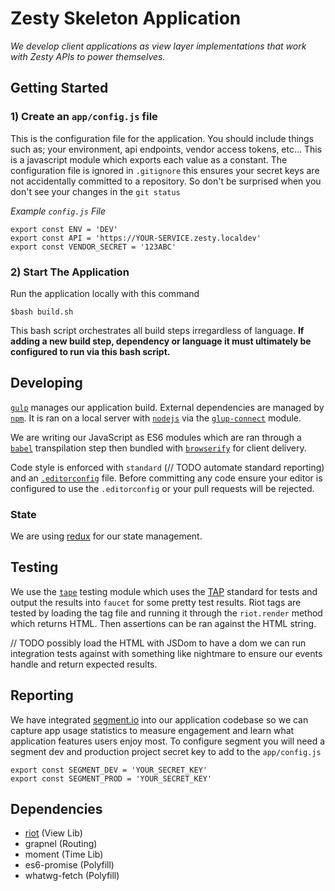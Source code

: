 # Zesty Skeleton Application
_We develop client applications as view layer implementations that work with Zesty APIs to power themselves._

## Getting Started

### 1) Create an `app/config.js` file

This is the configuration file for the application. You should include things such as; your environment, api endpoints, vendor access tokens, etc... This is a javascript module which exports each value as a constant. The configuration file is ignored in `.gitignore` this ensures your secret keys are not accidentally committed to a repository. So don't be surprised when you don't see your changes in the `git status`

_Example `config.js` File_

	export const ENV = 'DEV'
	export const API = 'https://YOUR-SERVICE.zesty.localdev'
	export const VENDOR_SECRET = '123ABC'

### 2) Start The Application

Run the application locally with this command

	$bash build.sh

This bash script orchestrates all build steps irregardless of language. __If adding a new build step, dependency or language it must ultimately be configured to run via this bash script.__


## Developing

[`gulp`][gulp] manages our application build. External dependencies are managed by [`npm`][npm]. It is ran on a local server with [`nodejs`][node] via the [`glup-connect`][connect] module.

We are writing our JavaScript as ES6 modules which are ran through a [`babel`][babel] transpilation step then bundled with [`browserify`][browserify] for client delivery.

Code style is enforced with `standard` (// TODO automate standard reporting) and an [`.editorconfig`][editorconfig] file. Before committing any code ensure your editor is configured to use the `.editorconfig` or your pull requests will be rejected.

### State

We are using [redux][redux] for our state management.

## Testing

We use the [`tape`][tape] testing module which uses the [TAP][TAP] standard for tests and output the results into `faucet` for some pretty test results. Riot tags are tested by loading the tag file and running it through the `riot.render` method which returns HTML. Then assertions can be ran against the HTML string.

// TODO possibly load the HTML with JSDom to have a dom we can run integration tests against with something like nightmare to ensure our events handle and return expected results.


## Reporting

We have integrated [segment.io][segment] into our application codebase so we can capture app usage statistics to measure engagement and learn what application features users enjoy most. To configure segment you will need a segment dev and production project secret key to add to the `app/config.js`

	export const SEGMENT_DEV = 'YOUR_SECRET_KEY'
	export const SEGMENT_PROD = 'YOUR_SECRET_KEY'


## Dependencies

- [riot][riot] (View Lib)
- grapnel (Routing)
- moment (Time Lib)
- es6-promise (Polyfill)
- whatwg-fetch (Polyfill)


[TAP]: https://testanything.org/tap-specification.html
[tape]: https://github.com/substack/tape
[gulp]: http://gulpjs.com/
[npm]: https://www.npmjs.com/
[node]: https://nodejs.org/
[riot]: http://riotjs.com/
[connect]: https://www.npmjs.com/package/gulp-connect
[babel]: https://babeljs.io/
[editorconfig]: http://editorconfig.org/
[browserify]: http://browserify.org/
[segment]: http://segment.io
[redux]: [http://rackt.github.io/redux/index.html]
